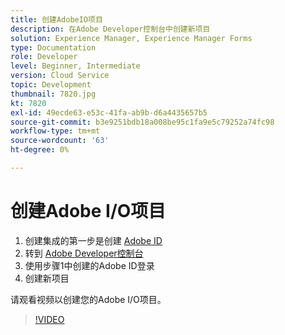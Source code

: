 ```yaml
---
title: 创建AdobeIO项目
description: 在Adobe Developer控制台中创建新项目
solution: Experience Manager, Experience Manager Forms
type: Documentation
role: Developer
level: Beginner, Intermediate
version: Cloud Service
topic: Development
thumbnail: 7820.jpg
kt: 7820
exl-id: 49ecde63-e53c-41fa-ab9b-d6a4435657b5
source-git-commit: b3e9251bdb18a008be95c1fa9e5c79252a74fc98
workflow-type: tm+mt
source-wordcount: '63'
ht-degree: 0%

---
```


# 创建Adobe I/O项目

1. 创建集成的第一步是创建 [Adobe ID](https://account.adobe.com/)
1. 转到 [Adobe Developer控制台](https://console.adobe.io/home)
1. 使用步骤1中创建的Adobe ID登录
1. 创建新项目

请观看视频以创建您的Adobe I/O项目。

>[!VIDEO](https://video.tv.adobe.com/v/333220?quality=12&learn=on)
